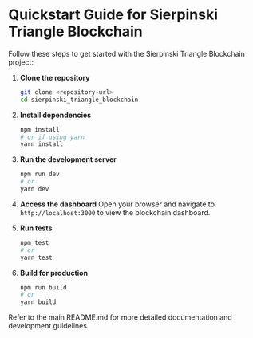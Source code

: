 # Quickstart Guide for Sierpinski Triangle Blockchain

Follow these steps to get started with the Sierpinski Triangle Blockchain project:

1. **Clone the repository**
   ```bash
   git clone <repository-url>
   cd sierpinski_triangle_blockchain
   ```

2. **Install dependencies**
   ```bash
   npm install
   # or if using yarn
   yarn install
   ```

3. **Run the development server**
   ```bash
   npm run dev
   # or
   yarn dev
   ```

4. **Access the dashboard**
   Open your browser and navigate to `http://localhost:3000` to view the blockchain dashboard.

5. **Run tests**
   ```bash
   npm test
   # or
   yarn test
   ```

6. **Build for production**
   ```bash
   npm run build
   # or
   yarn build
   ```

Refer to the main README.md for more detailed documentation and development guidelines.
